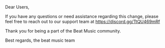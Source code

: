 Dear Users,

If you have any questions or need assistance regarding this change, please feel free to reach out to our support team at https://discord.gg/TtQU469mRf

Thank you for being a part of the Beat Music community.

Best regards,
the beat music team

